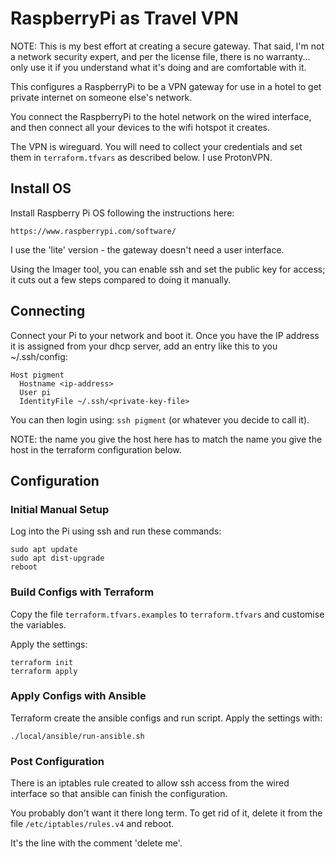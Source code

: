 # RaspberryPi as Travel VPN

NOTE: This is my best effort at creating a secure gateway. That said, I'm not a network 
security expert, and per the license file, there is no warranty... only use it if 
you understand what it's doing and are comfortable with it.

This configures a RaspberryPi to be a VPN gateway for use in a hotel to get private
internet on someone else's network. 

You connect the RaspberryPi to the hotel network on the wired interface,
and then connect all your devices to the wifi hotspot it creates.

The VPN is wireguard. You will need to collect your credentials and set them in
`terraform.tfvars` as described below. I use ProtonVPN.

## Install OS

Install Raspberry Pi OS following the instructions here:

    https://www.raspberrypi.com/software/

I use the 'lite' version - the gateway doesn't need a user interface. 

Using the Imager tool, you can enable ssh and set the public key for access; it cuts out a few steps 
compared to doing it manually.

## Connecting

Connect your Pi to your network and boot it. Once you have the IP address it is assigned from
your dhcp server, add an entry like this to you ~/.ssh/config:

    Host pigment
      Hostname <ip-address>
      User pi
      IdentityFile ~/.ssh/<private-key-file>

You can then login using: `ssh pigment` (or whatever you decide to call it).

NOTE: the name you give the host here has to match the name you give the host in the terraform
configuration below.

## Configuration

### Initial Manual Setup

Log into the Pi using ssh and run these commands:

    sudo apt update
    sudo apt dist-upgrade
    reboot

### Build Configs with Terraform

Copy the file `terraform.tfvars.examples` to `terraform.tfvars` and customise the variables.

Apply the settings:

    terraform init
    terraform apply

### Apply Configs with Ansible

Terraform create the ansible configs and run script. Apply the settings with:

    ./local/ansible/run-ansible.sh

### Post Configuration

There is an iptables rule created to allow ssh access from the wired interface so that ansible
can finish the configuration. 

You probably don't want it there long term. To get rid of it, delete it from the file
`/etc/iptables/rules.v4` and reboot.

It's the line with the comment 'delete me'.



